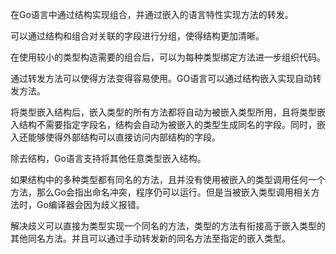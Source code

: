 在Go语言中通过结构实现组合，并通过嵌入的语言特性实现方法的转发。

可以通过结构和组合对关联的字段进行分组，使得结构更加清晰。

在使用较小的类型构造需要的组合后，可以为每种类型绑定方法进一步组织代码。

通过转发方法可以使得方法变得容易使用。GO语言可以通过结构嵌入实现自动转发方法。

将类型嵌入结构后，嵌入类型的所有方法都将自动为被嵌入类型所用，且将类型嵌入结构不需要指定字段名，结构会自动为被嵌入的类型生成同名的字段。同时，嵌入还能够使得外部结构可以直接访问内部结构的字段。

除去结构，Go语言支持将其他任意类型嵌入结构。

如果结构中的多种类型都有同名的方法，且并没有使用被嵌入的类型调用任何一个方法，那么Go会指出命名冲突，程序仍可以运行。但是当被嵌入类型调用相关方法时，Go编译器会因为歧义报错。

解决歧义可以直接为类型实现一个同名的方法，类型的方法有衔接高于嵌入类型的其他同名方法。并且可以通过手动转发新的同名方法至指定的嵌入类型。
